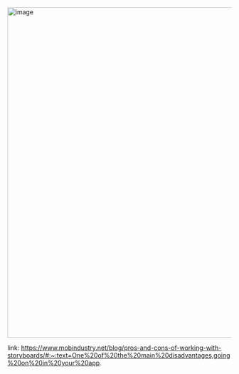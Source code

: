 <img width="742" alt="image" src="https://user-images.githubusercontent.com/81428296/181058693-a030b8cf-1d51-43d0-a1d8-769d33eeff81.png">


link: https://www.mobindustry.net/blog/pros-and-cons-of-working-with-storyboards/#:~:text=One%20of%20the%20main%20disadvantages,going%20on%20in%20your%20app.

